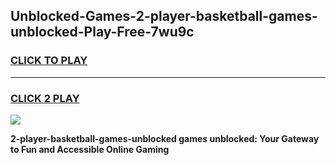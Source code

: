 
## Unblocked-Games-2-player-basketball-games-unblocked-Play-Free-7wu9c
<h3>
<a href="https://premium76.site?title=2-player-basketball-games-unblocked&ref=17A">CLICK TO PLAY</a></h3>
<hr>

<h3>
<a href="https://premium76.site?title=2-player-basketball-games-unblocked&ref=17A">CLICK 2 PLAY</a>
  
</h3>

<a href="https://premium76.site?title=2-player-basketball-games-unblocked&ref=17A"><img src="https://clearcache.store/games.png"></a>


**2-player-basketball-games-unblocked games unblocked: Your Gateway to Fun and Accessible Online Gaming**
